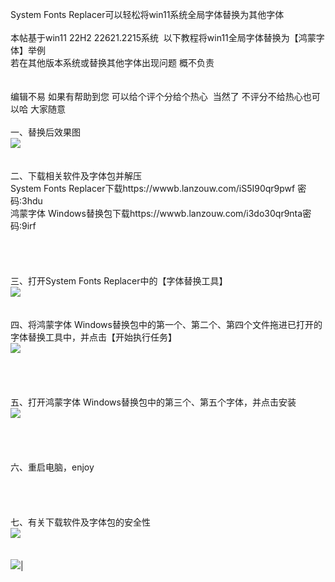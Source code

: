 System Fonts Replacer可以轻松将win11系统全局字体替换为其他字体  <br>  <br>本帖基于win11 22H2 22621.2215系统  以下教程将win11全局字体替换为【鸿蒙字体】举例  <br>若在其他版本系统或替换其他字体出现问题 概不负责  <br>  <br>  <br>编辑不易 如果有帮助到您 可以给个评个分给个热心  当然了 不评分不给热心也可以哈 大家随意    <br>  <br>一、替换后效果图  <br>![](https://picshack.net/ib/LvnPIDlasq.jpg)  <br>  <br>  <br>二、下载相关软件及字体包并解压  <br>System Fonts Replacer下载https://wwwb.lanzouw.com/iS5I90qr9pwf 密码:3hdu  <br>鸿蒙字体 Windows替换包下载https://wwwb.lanzouw.com/i3do30qr9nta密码:9irf  <br>  <br>  <br>  <br>  <br>三、打开System Fonts Replacer中的【字体替换工具】  <br>![](https://picshack.net/ib/abTYhbS3gs.jpg)  <br>  <br>  <br>四、将鸿蒙字体 Windows替换包中的第一个、第二个、第四个文件拖进已打开的字体替换工具中，并点击【开始执行任务】  <br>![](https://picshack.net/ib/MgdPs9y1Ix.jpg)  <br>  <br>  <br>  <br>  <br>五、打开鸿蒙字体 Windows替换包中的第三个、第五个字体，并点击安装  <br>![](https://picshack.net/ib/0lyfZGzs0j.jpg)  <br>  <br>  <br>  <br>  <br>六、重启电脑，enjoy  <br>  <br>  <br>  <br>  <br>七、有关下载软件及字体包的安全性  <br>![](https://picshack.net/ib/RDt5nImra6.jpg)  <br>  <br>  <br>![](https://picshack.net/ib/3s4Y6Ugyw9.jpg)|